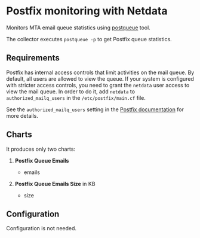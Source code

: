 <!--
title: "Postfix monitoring with Netdata"
custom_edit_url: "https://github.com/netdata/netdata/edit/master/collectors/python.d.plugin/postfix/README.md"
sidebar_label: "Postfix"
learn_status: "Published"
learn_topic_type: "References"
learn_rel_path: "Integrations/Monitor/Webapps"
-->

# Postfix monitoring with Netdata

Monitors MTA email queue statistics using [postqueue](http://www.postfix.org/postqueue.1.html) tool.

The collector executes  `postqueue -p` to get Postfix queue statistics.

## Requirements

Postfix has internal access controls that limit activities on the mail queue. By default, all users are allowed to view
the queue. If your system is configured with stricter access controls, you need to grant the `netdata` user access to
view the mail queue. In order to do it, add `netdata` to `authorized_mailq_users` in the `/etc/postfix/main.cf` file.

See the `authorized_mailq_users` setting in
the [Postfix documentation](https://www.postfix.org/postconf.5.html) for more details.

## Charts

It produces only two charts:

1. **Postfix Queue Emails**

    - emails

2. **Postfix Queue Emails Size** in KB

    - size

## Configuration

Configuration is not needed.
